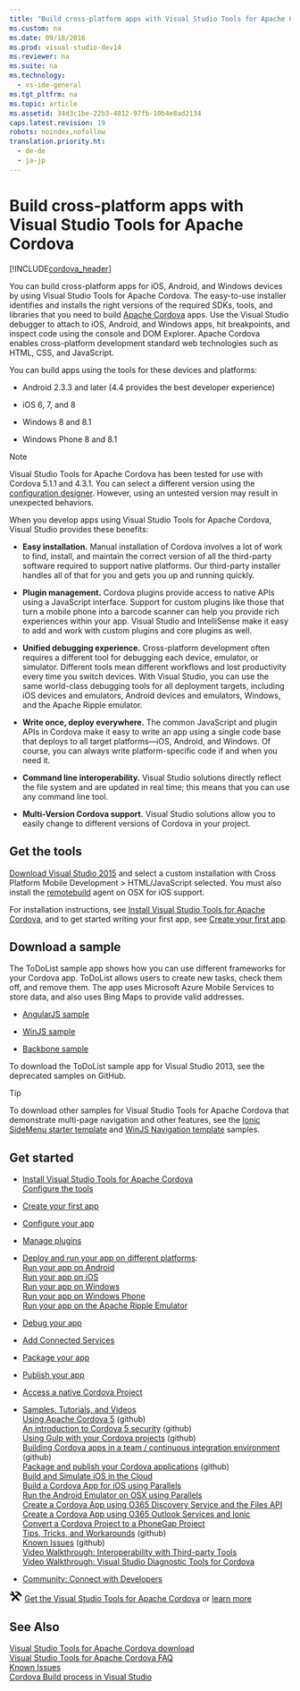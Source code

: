 ```yaml
---
title: "Build cross-platform apps with Visual Studio Tools for Apache Cordova"
ms.custom: na
ms.date: 09/18/2016
ms.prod: visual-studio-dev14
ms.reviewer: na
ms.suite: na
ms.technology: 
  - vs-ide-general
ms.tgt_pltfrm: na
ms.topic: article
ms.assetid: 34d3c1be-22b3-4812-97fb-10b4e8ad2134
caps.latest.revision: 19
robots: noindex,nofollow
translation.priority.ht: 
  - de-de
  - ja-jp
---
```

# Build cross-platform apps with Visual Studio Tools for Apache Cordova
[!INCLUDE[cordova_header](../vs140/includes/cordova_header_md.md)]  
  
 You can build cross-platform apps for iOS, Android, and Windows devices by using Visual Studio Tools for Apache Cordova. The easy-to-use installer identifies and installs the right versions of the required SDKs, tools, and libraries that you need to build [Apache Cordova](http://cordova.apache.org/) apps. Use the Visual Studio debugger to attach to iOS, Android, and Windows apps, hit breakpoints, and inspect code using the console and DOM Explorer. Apache Cordova enables cross-platform development standard web technologies such as HTML, CSS, and JavaScript.  
  
 You can build apps using the tools for these devices and platforms:  
  
-   Android 2.3.3 and later (4.4 provides the best developer experience)  
  
-   iOS 6, 7, and 8  
  
-   Windows 8 and 8.1  
  
-   Windows Phone 8 and 8.1  
  
> [!NOTE]
>  Visual Studio Tools for Apache Cordova has been tested for use with Cordova 5.1.1 and 4.3.1. You can select a different version using the [configuration designer](../Topic/Configure%20Your%20App%20Built%20with%20Visual%20Studio%20Tools%20for%20Apache%20Cordova.md). However, using an untested version may result in unexpected behaviors.  
  
 When you develop apps using Visual Studio Tools for Apache Cordova, Visual Studio provides these benefits:  
  
-   **Easy installation.** Manual installation of Cordova involves a lot of work to find, install, and maintain the correct version of all the third-party software required to support native platforms. Our third-party installer handles all of that for you and gets you up and running quickly.  
  
-   **Plugin management.** Cordova plugins provide access to native APIs using a JavaScript interface. Support for custom plugins like those that turn a mobile phone into a barcode scanner can help you provide rich experiences within your app. Visual Studio and IntelliSense make it easy to add and work with custom plugins and core plugins as well.  
  
-   **Unified debugging experience.** Cross-platform development often requires a different tool for debugging each device, emulator, or simulator. Different tools mean different workflows and lost productivity every time you switch devices. With Visual Studio, you can use the same world-class debugging tools for all deployment targets, including iOS devices and emulators, Android devices and emulators, Windows, and the Apache Ripple emulator.  
  
-   **Write once, deploy everywhere.** The common JavaScript and plugin APIs in Cordova make it easy to write an app using a single code base that deploys to all target platforms—iOS, Android, and Windows. Of course, you can always write platform-specific code if and when you need it.  
  
-   **Command line interoperability.** Visual Studio solutions directly reflect the file system and are updated in real time; this means that you can use any command line tool.  
  
-   **Multi-Version Cordova support.** Visual Studio solutions allow you to easily change to different versions of Cordova in your project.  
  
##  <a name="GetTools"></a> Get the tools  
 [Download Visual Studio 2015](http://aka.ms/mchm38) and select a custom installation with Cross Platform Mobile Development > HTML/JavaScript selected. You must also install the [remotebuild](https://www.npmjs.com/package/remotebuild) agent on OSX for iOS support.  
  
 For installation instructions, see [Install Visual Studio Tools for Apache Cordova](../vs140/Install-Visual-Studio-Tools-for-Apache-Cordova.md), and to get started writing your first app, see [Create your first app](../vs140/Create-Your-First-App-Using-Visual-Studio-Tools-for-Apache-Cordova.md).  
  
## Download a sample  
 The ToDoList sample app shows how you can use different frameworks for your Cordova app. ToDoList allows users to create new tasks, check them off, and remove them. The app uses Microsoft Azure Mobile Services to store data, and also uses Bing Maps to provide valid addresses.  
  
-   [AngularJS sample](http://go.microsoft.com/fwlink/p/?LinkID=398516)  
  
-   [WinJS sample](http://go.microsoft.com/fwlink/p/?LinkID=398518)  
  
-   [Backbone sample](http://go.microsoft.com/fwlink/p/?LinkID=398517)  
  
 To download the ToDoList sample app for Visual Studio 2013, see the deprecated samples on GitHub.  
  
> [!TIP]
>  To download other samples for Visual Studio Tools for Apache Cordova that demonstrate multi-page navigation and other features, see the [Ionic SideMenu starter template](http://go.microsoft.com/fwlink/p/?LinkID=544745) and [WinJS Navigation template](http://go.microsoft.com/fwlink/p/?LinkID=544743) samples.  
  
## Get started  
  
-   [Install Visual Studio Tools for Apache Cordova](../vs140/Install-Visual-Studio-Tools-for-Apache-Cordova.md)   
     [Configure the tools](../vs140/Configure-the-Visual-Studio-Tools-for-Apache-Cordova.md)  
  
-   [Create your first app](../vs140/Create-Your-First-App-Using-Visual-Studio-Tools-for-Apache-Cordova.md)  
  
-   [Configure your app](../Topic/Configure%20Your%20App%20Built%20with%20Visual%20Studio%20Tools%20for%20Apache%20Cordova.md)  
  
-   [Manage plugins](../vs140/Manage-Plugins-for-Apps-Built-with-Visual-Studio-Tools-for-Apache-Cordova.md)  
  
-   [Deploy and run your app on different platforms](../Topic/Deploy%20and%20Run%20Your%20App%20Built%20with%20Visual%20Studio%20Tools%20for%20Apache%20Cordova.md):   
     [Run your app on Android](../vs140/Run-Your-Apache-Cordova-App-on-Android.md)  
     [Run your app on iOS](../vs140/Run-Your-Apache-Cordova-App-on-iOS.md)  
     [Run your app on Windows](../vs140/Run-Your-Apache-Cordova-App-on-Windows.md)  
     [Run your app on Windows Phone](../vs140/Run-Your-Apache-Cordova-App-on-Windows-Phone.md)  
     [Run your app on the Apache Ripple Emulator](../vs140/Run-Your-Apache-Cordova-App-on-the-Apache-Ripple-Simulator.md)  
  
-   [Debug your app](../Topic/Debug%20Your%20App%20Built%20with%20Visual%20Studio%20Tools%20for%20Apache%20Cordova.md)  
  
-   [Add Connected Services](../Topic/Add%20Connected%20Services%20to%20App%20Built%20with%20Visual%20Studio%20Tools%20for%20Apache%20Cordova.md)  
  
-   [Package your app](../vs140/Package-Your-App-Built-with-Visual-Studio-Tools-for-Apache-Cordova.md)  
  
-   [Publish your app](../Topic/Publish%20Your%20App%20Built%20with%20Visual%20Studio%20Tools%20for%20Apache%20Cordova.md)  
  
-   [Access a native Cordova Project](../Topic/Access%20a%20Native%20Cordova%20Project.md)  
  
-   [Samples, Tutorials, and Videos](../Topic/Samples,%20Tutorials,%20and%20Videos%20for%20Visual%20Studio%20Tools%20for%20Apache%20Cordova.md)   
     [Using Apache Cordova 5](http://go.microsoft.com/fwlink/p/?LinkID=618470) (github)   
     [An introduction to Cordova 5 security](http://go.microsoft.com/fwlink/p/?LinkID=617521) (github)   
     [Using Gulp with your Cordova projects](http://go.microsoft.com/fwlink/p/?LinkID=533767) (github)  
     [Building Cordova apps in a team / continuous integration environment](http://go.microsoft.com/fwlink/p/?LinkID=533743) (github)   
     [Package and publish your Cordova applications](https://github.com/Microsoft/cordova-docs/blob/master/tutorial-package-publish) (github)   
     [Build and Simulate iOS in the Cloud](../vs140/Build-and-Simulate-iOS-in-the-Cloud.md)  
     [Build a Cordova App for iOS using Parallels](../vs140/Build-a-Cordova-app-for-iOS-using-Parallels.md)  
     [Run the Android Emulator on OSX using Parallels](assetId:///0e904536-fd5e-4f44-bbeb-c1b2beb90e22)  
     [Create a Cordova App using O365 Discovery Service and the Files API](../vs140/Cordova-Sample-App-with-O365-Discovery-Service-and-the-Files-API.md)  
     [Create a Cordova App using O365 Outlook Services and Ionic](assetId:///8588f879-e841-496c-b289-dd6625949964)  
     [Convert a Cordova Project to a PhoneGap Project](../vs140/Convert-a-Cordova-Project-to-a-PhoneGap-Project.md)  
     [Tips, Tricks, and Workarounds](http://go.microsoft.com/fwlink/p/?LinkID=618469) (github)   
     [Known Issues](http://go.microsoft.com/fwlink/p/?LinkID=618471) (github)   
     [Video Walkthrough: Interoperability with Third-party Tools](../vs140/Video-Walkthrough--Interoperate-with-Third-Party-Tools.md)  
     [Video Walkthrough: Visual Studio Diagnostic Tools for Cordova](../vs140/Video-Walkthrough--Debug-using-Visual-Studio-Diagnostic-Tools-for-Cordova.md)  
  
-   [Community: Connect with Developers](../Topic/Community:%20Connect%20with%20Apache%20Cordova%20Developers.md)  
  
 ![Download the tools](../vs140/media/Cordova_Install_Download.png "Cordova_Install_Download") [Get the Visual Studio Tools for Apache Cordova](http://aka.ms/mchm38) or [learn more](https://www.visualstudio.com/cordova-vs.aspx)  
  
## See Also  
 [Visual Studio Tools for Apache Cordova download](http://aka.ms/mchm38)   
 [Visual Studio Tools for Apache Cordova FAQ](http://go.microsoft.com/fwlink/p/?linkid=398476)   
 [Known Issues](http://go.microsoft.com/fwlink/p/?linkid=398782)   
 [Cordova Build process in Visual Studio](../Topic/Deploy%20and%20Run%20Your%20App%20Built%20with%20Visual%20Studio%20Tools%20for%20Apache%20Cordova.md#BuildProcess)